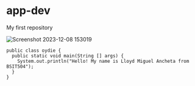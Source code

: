 # app-dev
My first repository

![Screenshot 2023-12-08 153019](https://github.com/KiraNaDelulu/app-dev/assets/153261870/0e43c281-13ac-4819-a68b-6c4fbd145515)
```
public class oydie {
  public static void main(String [] args) {
    System.out.println("Hello! My name is Lloyd Miguel Ancheta from BSIT504");
  }
}
```
